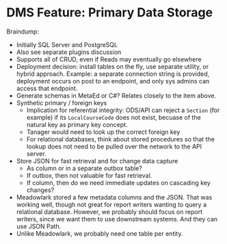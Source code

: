 # DMS Feature: Primary Data Storage

Braindump:

* Initially SQL Server and PostgreSQL
* Also see separate plugins discussion
* Supports all of CRUD, even if Reads may eventually go elsewhere
* Deployment decision: install tables on the fly, use separate utility, or
  hybrid approach. Example: a separate connection string is provided, deployment
  occurs on post to an endpoint, and only sys admins can access that endpoint.
* Generate schemas in MetaEd or C#? Relates closely to the item above.
* Synthetic primary / foreign keys
  * Implication for referential integrity: ODS/API can reject a `Section` (for
    example) if its `LocalCourseCode` does not exist, becuase of the natural key
    as primary key concept.
  * Tanager would need to look up the correct foreign key
  * For relational databases, think about stored procedures so that the lookup
    does not need to be pulled over the network to the API server.
* Store JSON for fast retrieval and for change data capture
  * As column or in a separate outbox table?
  * If outbox, then not valuable for fast retrieval.
  * If column, then do we need immediate updates on cascading key changes?
* Meadowlark stored a few metadata columns and the JSON. That was working well,
  though not great for report writers wanting to query a relational database.
  However, we probably should focus on report writers, since we want them to use
  downstream systems. And they can use JSON Path.
* Unlike Meadowlark, we probably need one table per entity.
